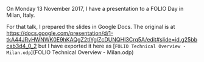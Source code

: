 On Monday 13 November 2017, I have a presentation to a FOLIO Day in
Milan, Italy.

For that talk, I prepared the slides in Google Docs. The original is at
https://docs.google.com/presentation/d/1-tkA44JRvHWNWK0E9hKAQgZ2tlYglZcDUNQHI3Crq5A/edit#slide=id.g25bbcab3d4_0_2
but I have exported it here as
[`FOLIO Technical Overview - Milan.odp`](FOLIO Technical Overview - Milan.odp)


